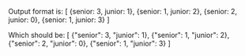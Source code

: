 Output format is:
    [ 
        {senior: 3, junior: 1}, 
        {senior: 1, junior: 2}, 
        {senior: 2, junior: 0}, 
        {senior: 1, junior: 3} 
    ]
    
Which should be:
    [ 
        {"senior": 3, "junior": 1}, 
        {"senior": 1, "junior": 2}, 
        {"senior": 2, "junior": 0}, 
        {"senior": 1, "junior": 3} 
    ]
